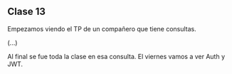 ## Clase 13

Empezamos viendo el TP de un compañero que tiene consultas.

(...)

Al final se fue toda la clase en esa consulta. El viernes vamos a ver Auth y JWT.